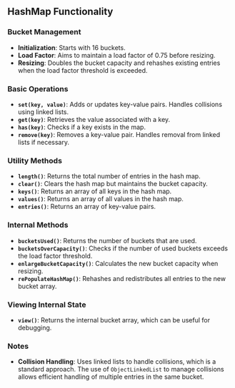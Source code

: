 ## HashMap Functionality

### Bucket Management

- **Initialization**: Starts with 16 buckets.
- **Load Factor**: Aims to maintain a load factor of 0.75 before resizing.
- **Resizing**: Doubles the bucket capacity and rehashes existing entries when the load factor threshold is exceeded.

### Basic Operations

- **`set(key, value)`**: Adds or updates key-value pairs. Handles collisions using linked lists.
- **`get(key)`**: Retrieves the value associated with a key.
- **`has(key)`**: Checks if a key exists in the map.
- **`remove(key)`**: Removes a key-value pair. Handles removal from linked lists if necessary.

### Utility Methods

- **`length()`**: Returns the total number of entries in the hash map.
- **`clear()`**: Clears the hash map but maintains the bucket capacity.
- **`keys()`**: Returns an array of all keys in the hash map.
- **`values()`**: Returns an array of all values in the hash map.
- **`entries()`**: Returns an array of key-value pairs.

### Internal Methods

- **`bucketsUsed()`**: Returns the number of buckets that are used.
- **`bucketsOverCapacity()`**: Checks if the number of used buckets exceeds the load factor threshold.
- **`enlargeBucketCapacity()`**: Calculates the new bucket capacity when resizing.
- **`rePopulateHashMap()`**: Rehashes and redistributes all entries to the new bucket array.

### Viewing Internal State

- **`view()`**: Returns the internal bucket array, which can be useful for debugging.

### Notes

- **Collision Handling**: Uses linked lists to handle collisions, which is a standard approach. The use of `ObjectLinkedList` to manage collisions allows efficient handling of multiple entries in the same bucket.
